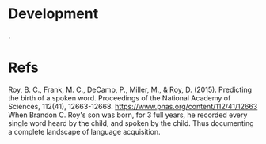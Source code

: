 # Development

.

# Refs

Roy, B. C., Frank, M. C., DeCamp, P., Miller, M., & Roy, D. (2015). Predicting the birth of a spoken word. Proceedings of the National Academy of Sciences, 112(41), 12663-12668.
https://www.pnas.org/content/112/41/12663
When Brandon C. Roy's son was born, for 3 full years, he recorded every single word heard by the child, and spoken by the child. Thus documenting a complete landscape of language acquisition.